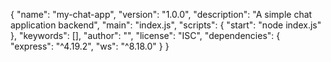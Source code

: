 {
  "name": "my-chat-app",
  "version": "1.0.0",
  "description": "A simple chat application backend",
  "main": "index.js",
  "scripts": {
    "start": "node index.js"
  },
  "keywords": [],
  "author": "",
  "license": "ISC",
  "dependencies": {
    "express": "^4.19.2",
    "ws": "^8.18.0"
  }
}
